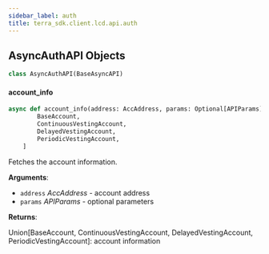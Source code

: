 ```yaml
---
sidebar_label: auth
title: terra_sdk.client.lcd.api.auth
---
```


## AsyncAuthAPI Objects

```python
class AsyncAuthAPI(BaseAsyncAPI)
```

#### account\_info

```python
async def account_info(address: AccAddress, params: Optional[APIParams] = None) -> Union[
        BaseAccount,
        ContinuousVestingAccount,
        DelayedVestingAccount,
        PeriodicVestingAccount,
    ]
```

Fetches the account information.

**Arguments**:

- `address` _AccAddress_ - account address
- `params` _APIParams_ - optional parameters
  

**Returns**:

  Union[BaseAccount, ContinuousVestingAccount, DelayedVestingAccount, PeriodicVestingAccount]: account information

